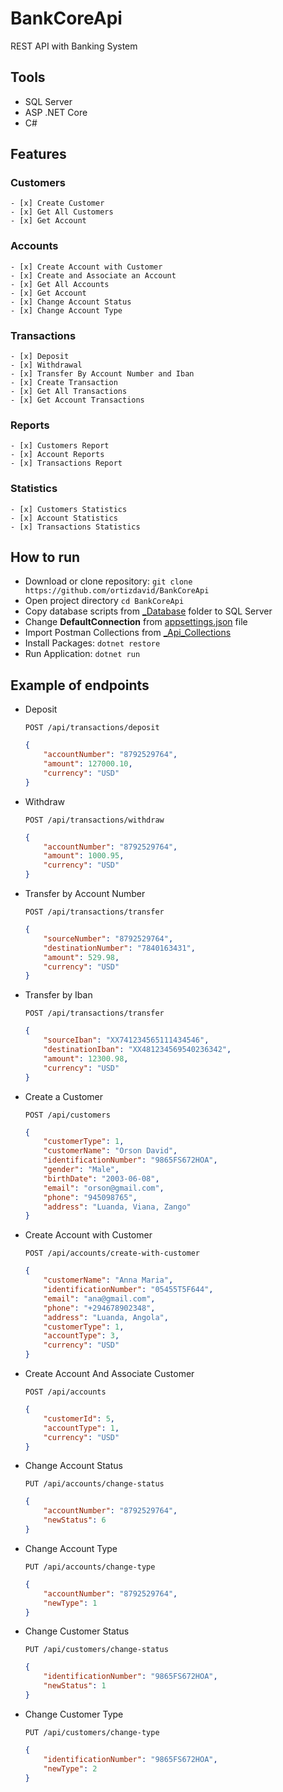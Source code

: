 # BankCoreApi
REST API with Banking System


## Tools
- SQL Server 
- ASP .NET Core
- C# 


## Features
### Customers
    - [x] Create Customer
    - [x] Get All Customers
    - [x] Get Account
### Accounts
    - [x] Create Account with Customer
    - [x] Create and Associate an Account
    - [x] Get All Accounts
    - [x] Get Account
    - [x] Change Account Status
    - [x] Change Account Type
### Transactions
    - [x] Deposit
    - [x] Withdrawal
    - [x] Transfer By Account Number and Iban
    - [x] Create Transaction
    - [x] Get All Transactions
    - [x] Get Account Transactions
### Reports
    - [x] Customers Report
    - [x] Account Reports
    - [x] Transactions Report
### Statistics
    - [x] Customers Statistics
    - [x] Account Statistics
    - [x] Transactions Statistics


## How to run
- Download or clone repository: `git clone https://github.com/ortizdavid/BankCoreApi`
- Open project directory `cd BankCoreApi`
- Copy database scripts from [_Database](_Database) folder to SQL Server
- Change **__DefaultConnection__** from [appsettings.json](appsettings.json) file
- Import Postman Collections from [_Api_Collections](_Api_Collections)
- Install Packages: `dotnet restore`
- Run Application: `dotnet run`


## Example of endpoints

- Deposit
    ```http
    POST /api/transactions/deposit
    ```
    ```json
    {
        "accountNumber": "8792529764",
        "amount": 127000.10,
        "currency": "USD"
    }
    ```

- Withdraw
    ```http
    POST /api/transactions/withdraw
    ```
    ```json
    {
        "accountNumber": "8792529764",
        "amount": 1000.95,
        "currency": "USD"
    }
    ```

- Transfer by Account Number
    ```http
    POST /api/transactions/transfer
    ```
    ```json
    {
        "sourceNumber": "8792529764",
        "destinationNumber": "7840163431",
        "amount": 529.98,
        "currency": "USD"
    }
    ```

- Transfer by Iban
    ```http
    POST /api/transactions/transfer
    ```
    ```json
    {
        "sourceIban": "XX741234565111434546",
        "destinationIban": "XX481234569540236342",
        "amount": 12300.98,
        "currency": "USD"
    }
    ```

- Create a Customer
    ```http
    POST /api/customers
    ```
    ```json
    {
        "customerType": 1,
        "customerName": "Orson David",
        "identificationNumber": "9865FS672HOA",
        "gender": "Male",
        "birthDate": "2003-06-08",
        "email": "orson@gmail.com",
        "phone": "945098765",
        "address": "Luanda, Viana, Zango"
    }
    ```

- Create Account with Customer
    ```http
    POST /api/accounts/create-with-customer
    ```
    ```json
    {
        "customerName": "Anna Maria",
        "identificationNumber": "05455T5F644",
        "email": "ana@gmail.com",
        "phone": "+294678902348",
        "address": "Luanda, Angola",
        "customerType": 1,
        "accountType": 3,
        "currency": "USD"
    }
    ```

- Create Account And Associate Customer
    ```http
    POST /api/accounts
    ```
    ```json
    {
        "customerId": 5,
        "accountType": 1,
        "currency": "USD"
    }
    ```

- Change Account Status
    ```http
    PUT /api/accounts/change-status
    ```
    ```json
    {
        "accountNumber": "8792529764",
        "newStatus": 6
    }
    ```

- Change Account Type
    ```http
    PUT /api/accounts/change-type
    ```
    ```json
    {
        "accountNumber": "8792529764",
        "newType": 1
    }
    ```

- Change Customer Status
    ```http
    PUT /api/customers/change-status
    ```
    ```json
    {
        "identificationNumber": "9865FS672HOA",
        "newStatus": 1
    }
    ```

- Change Customer Type
    ```http
    PUT /api/customers/change-type
    ```
    ```json
    {
        "identificationNumber": "9865FS672HOA",
        "newType": 2
    }
    ```
